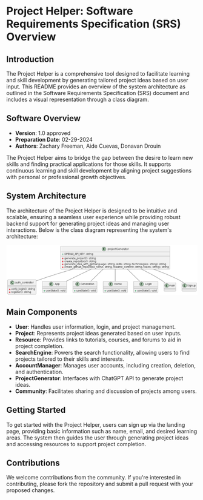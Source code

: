 # Project Helper: Software Requirements Specification (SRS) Overview

## Introduction

The Project Helper is a comprehensive tool designed to facilitate learning and skill development by generating tailored project ideas based on user input. This README provides an overview of the system architecture as outlined in the Software Requirements Specification (SRS) document and includes a visual representation through a class diagram.

## Software Overview

- **Version**: 1.0 approved
- **Preparation Date**: 02-29-2024
- **Authors**: Zachary Freeman, Aide Cuevas, Donavan Drouin

The Project Helper aims to bridge the gap between the desire to learn new skills and finding practical applications for those skills. It supports continuous learning and skill development by aligning project suggestions with personal or professional growth objectives.

## System Architecture

The architecture of the Project Helper is designed to be intuitive and scalable, ensuring a seamless user experience while providing robust backend support for generating project ideas and managing user interactions. Below is the class diagram representing the system's architecture:

![Class Diagram](classDiagram.png)

## Main Components

- **User**: Handles user information, login, and project management.
- **Project**: Represents project ideas generated based on user inputs.
- **Resource**: Provides links to tutorials, courses, and forums to aid in project completion.
- **SearchEngine**: Powers the search functionality, allowing users to find projects tailored to their skills and interests.
- **AccountManager**: Manages user accounts, including creation, deletion, and authentication.
- **ProjectGenerator**: Interfaces with ChatGPT API to generate project ideas.
- **Community**: Facilitates sharing and discussion of projects among users.

## Getting Started

To get started with the Project Helper, users can sign up via the landing page, providing basic information such as name, email, and desired learning areas. The system then guides the user through generating project ideas and accessing resources to support project completion.

## Contributions

We welcome contributions from the community. If you're interested in contributing, please fork the repository and submit a pull request with your proposed changes.
